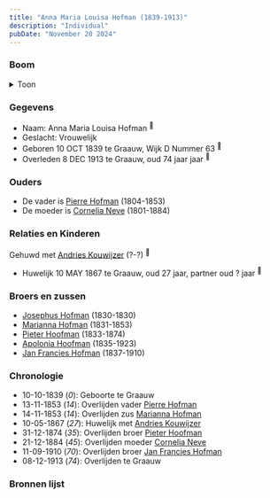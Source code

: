 ```yaml
---
title: "Anna Maria Louisa Hofman (1839-1913)"
description: "Individual"
pubDate: "November 20 2024"
---
```


### Boom
<details><summary>Toon</summary>

![test](https://www.plantuml.com/plantuml/svg/ZPDFJ-Cm4CNl_XGZE712IaZfjbLLe2NPFoo50wp4gNBYeJLrx6hiRDL5_UuxfO5K2zfoYyRlZN_pnZdtGLAeIYFyNDk595b2Belvb5nbrSWPHn18Miz7Q8EOQOLGQ2eCRh-nN8GLb5ZcI7vRyW49NLWjKEnqBOpq7fu500mTAQIxcIxc5htlzqkfxM00YLWBSGItBrTviNKSt6eaGlZc7ajf3q1w-1v5qKaCS9WcsMasvARFZngDMaE_byjyDSbT20Px0sX3bWuXxaGjzjk0LdkFEse_huoPIAic1JdlSySyR8iJ6D_yOjzf0bz9och9P3NEo955eoMCyJSsE2UCamtJ94t-WyEgcYT-xRkNXGUzJ4ViwRJUiVHxIrHAs-c6kGi_xiUiIw8NgeofeYuS6ZsTXHKQuvPCjXPrUCV7jKBK-4sXTd9XSvIqnUjr5zPAk9R4m_zqbVRotwKaRNXRvluquWXkHdSRukwdq-Xim-Z6Eujfy1Hfz73bggL--eFKS7K-yrZEu6m_m4RqSVuHN5yyy3JjBs_vnwsFy-USwhZZbgW1cu8uHwlub_mB)
</details>

### Gegevens
- Naam: Anna Maria Louisa Hofman <sup><a href="../s00047/" style="text-decoration:none" title="Geboorteakte Anna Maria Louisa Hofman 10-10-1839">:link:</a></sup>
- Geslacht: Vrouwelijk
- Geboren 10 OCT 1839 te Graauw, Wijk D Nummer 63 <sup><a href="../s00047/" style="text-decoration:none" title="Geboorteakte Anna Maria Louisa Hofman 10-10-1839">:link:</a></sup>
- Overleden 8 DEC 1913 te Graauw, oud 74 jaar jaar <sup><a href="../s00055/" style="text-decoration:none" title="Overlijden Anna Maria Louisa Hofman 8-12-1913">:link:</a></sup>

### Ouders
- De vader is [Pierre Hofman](../i00021/) (1804-1853)
- De moeder is [Cornelia Neve](../i00022/) (1801-1884)

### Relaties en Kinderen

Gehuwd met [Andries Kouwijzer](../i00038/) (?-?) <sup><a href="../s00051/" style="text-decoration:none" title="Huwelijk Anna Maria Louisa Hofman en Franscies Kouwijzer 10-05-1867">:link:</a></sup>
- Huwelijk 10 MAY 1867 te Graauw, oud 27 jaar, partner oud ? jaar <sup><a href="../s00051/" style="text-decoration:none" title="Huwelijk Anna Maria Louisa Hofman en Franscies Kouwijzer 10-05-1867">:link:</a></sup>

### Broers en zussen
- [Josephus Hofman](../i00033/) (1830-1830)
- [Marianna Hofman](../i00034/) (1831-1853)
- [Pieter Hoofman](../i00013/) (1833-1874)
- [Apolonia Hoofman](../i00028/) (1835-1923)
- [Jan Francies Hofman](../i00035/) (1837-1910)

### Chronologie
- 10-10-1839 (<i>0</i>): Geboorte te Graauw
- 13-11-1853 (<i>14</i>): Overlijden vader [Pierre Hofman](../i00021/)
- 14-11-1853 (<i>14</i>): Overlijden zus [Marianna Hofman](../i00034/)
- 10-05-1867 (<i>27</i>): Huwelijk met [Andries Kouwijzer](../i00038/)
- 31-12-1874 (<i>35</i>): Overlijden broer [Pieter Hoofman](../i00013/)
- 21-12-1884 (<i>45</i>): Overlijden moeder [Cornelia Neve](../i00022/)
- 11-09-1910 (<i>70</i>): Overlijden broer [Jan Francies Hofman](../i00035/)
- 08-12-1913 (<i>74</i>): Overlijden te Graauw

### Bronnen lijst
